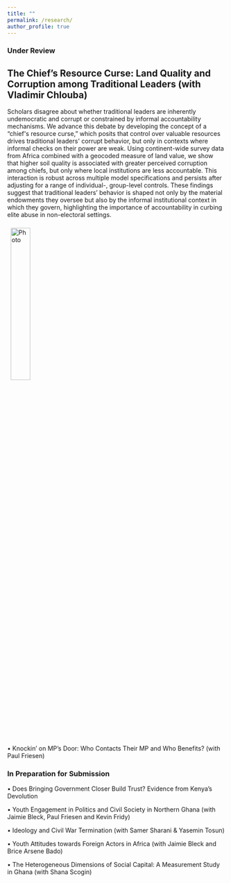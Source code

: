 ```yaml
---
title: ""
permalink: /research/
author_profile: true
---
```



### Under Review 


## The Chief’s Resource Curse: Land Quality and Corruption among Traditional Leaders (with Vladimir Chlouba)

Scholars disagree about whether traditional leaders are inherently undemocratic and corrupt or constrained by informal accountability mechanisms. We advance this debate by developing the concept of a “chief's resource curse,” which posits that control over valuable resources drives traditional leaders' corrupt behavior, but only in contexts where informal checks on their power are weak. Using continent-wide survey data from Africa combined with a geocoded measure of land value, we show that higher soil quality is associated with greater perceived corruption among chiefs, but only where local institutions are less accountable. This interaction is robust across multiple model specifications and persists after adjusting for a range of individual-, group-level controls. These findings suggest that traditional leaders’ behavior is shaped not only by the material endowments they oversee but also by the informal institutional context in which they govern, highlighting the importance of accountability in curbing elite abuse in non-electoral settings.   

<img align="center" 
     src="https://rasheedibrahim-politics.github.io/images/resourcecurse.jpg" 
     alt="Photo" 
     style="width: 30%; border-radius: 10px; padding: 8px"/>


• Knockin’ on MP’s Door: Who Contacts Their MP and Who Benefits? (with Paul Friesen)



### In Preparation for Submission

• Does Bringing Government Closer Build Trust? Evidence from Kenya’s Devolution

• Youth Engagement in Politics and Civil Society in Northern Ghana (with Jaimie Bleck, Paul Friesen and Kevin
Fridy)

• Ideology and Civil War Termination (with Samer Sharani & Yasemin Tosun)

• Youth Attitudes towards Foreign Actors in Africa (with Jaimie Bleck and Brice Arsene Bado)

• The Heterogeneous Dimensions of Social Capital: A Measurement Study in Ghana (with Shana Scogin)




[allison]: https://www.allisonshertzer.com/
[anamm]: https://sites.google.com/view/ana-moreno-maldonado/
[aplantinga]: https://www.bren.ucsb.edu/people/Faculty/andrew_plantinga.htm
[avb]: http://www.arthurvanbenthem.com/
[ccostello]: https://christopherjcostello.com/
[coury]: https://www.michaelrcoury.com/
[dfrye]: https://dustinfrye.github.io/
[dhc]: https://hernandezcortes.github.io/
[dmb]: https://www.devinbunten.com/
[eberkes]: https://sites.google.com/view/enricoberkes/home
[exf]: https://sites.google.com/site/ellenxfu/home
[jlin]: http://www.jlin.org
[kjack]: http://kelseyjack.bren.ucsb.edu/
[lar]: https://lyndseyrolheiser.com/
[led]: [https://www.lauraedee.com/]
[odeschenes]: https://econ.ucsb.edu/~olivier/
[poliva]: https://dornsife.usc.edu/paulina-oliva/
[pjf]: https://www.pauljferraro.com/
[ruben]: https://sites.google.com/view/rubengaetani
[vitaly]: https://www.vmeursault.com/
[vbp]: https://sites.google.com/view/veronicabp/home
[vkb]: https://vkbostwick.weebly.com/




